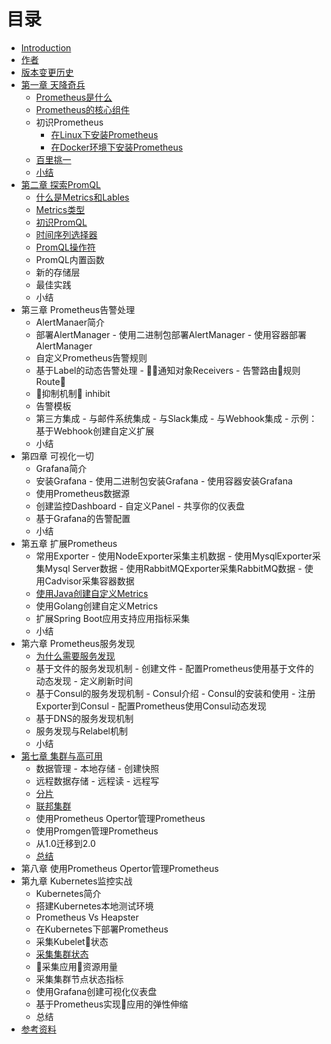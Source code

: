 # 目录

- [Introduction](README.md)
- [作者](AUTHOR.md)
- [版本变更历史](CHANGELOGS.md)
- [第一章 天降奇兵](./chapter0/README.md)
  - [Prometheus是什么](./sources/what-is-prometheus.md)
  - [Prometheus的核心组件](./sources/prometheus-architecture-and-components.md)
  - 初识Prometheus
    - [在Linux下安装Prometheus](./sources/install_prometheus_in_with_binary.md)
    - [在Docker环境下安装Prometheus](./sources/install_prometheus_in_docker.md)
  - [百里挑一](./sources/comparison_with_other.md)
  - [小结](./chapter0/SUMMARY.md)
- [第二章 探索PromQL](sources/exploration_of_promql.md)
  - [什么是Metrics和Lables](./sources/what-is-prometheus-metrics-and-labels.md)
  - [Metrics类型](./sources/prometheus-metrics-types.md)
  - [初识PromQL](./sources/prometheus-query-language.md)
  - [时间序列选择器](./sources/prometheus-time-series-selectors.md)
  - [PromQL操作符](./sources/prometheus-promql-operators.md)
  - PromQL内置函数
  - 新的存储层
  - 最佳实践
  - 小结
- 第三章 Prometheus告警处理
  - AlertManaer简介
  - 部署AlertManager
        - 使用二进制包部署AlertManager
        - 使用容器部署AlertManager
  - 自定义Prometheus告警规则
  - 基于Label的动态告警处理
        - 通知对象Receivers
        - 告警路由规则Route
  - 抑制机制 inhibit
  - 告警模板
  - 第三方集成
        - 与邮件系统集成
        - 与Slack集成
        - 与Webhook集成
            - 示例：基于Webhook创建自定义扩展
  - 小结
- 第四章 可视化一切
  - Grafana简介
  - 安装Grafana
        - 使用二进制包安装Grafana
        - 使用容器安装Grafana
  - 使用Prometheus数据源
  - 创建监控Dashboard
        - 自定义Panel
        - 共享你的仪表盘
  - 基于Grafana的告警配置
  - 小结
- 第五章 扩展Prometheus
  - 常用Exporter
        - 使用NodeExporter采集主机数据
        - 使用MysqlExporter采集Mysql Server数据
        - 使用RabbitMQExporter采集RabbitMQ数据
        - 使用Cadvisor采集容器数据
  - [使用Java创建自定义Metrics](sources/custom_metrics_with_java_sdk.md)
  - 使用Golang创建自定义Metrics
  - 扩展Spring Boot应用支持应用指标采集
  - 小结
- 第六章 Prometheus服务发现
  - [为什么需要服务发现](./sources/why-need-service-discovery.md)
  - 基于文件的服务发现机制
        - 创建文件
        - 配置Prometheus使用基于文件的动态发现
        - 定义刷新时间
  - 基于Consul的服务发现机制
        - Consul介绍
        - Consul的安装和使用
        - 注册Exporter到Consul
        - 配置Prometheus使用Consul动态发现
  - 基于DNS的服务发现机制
  - 服务发现与Relabel机制
  - 小结
- [第七章 集群与高可用](./chapter7/READMD.md)
  - 数据管理
        - 本地存储
        - 创建快照
  - 远程数据存储
        - 远程读
        - 远程写
  - [分片](./sources/scale-promethues-with-functional-sharding.md)
  - [联邦集群](./sources/scale-prometheus-with-federation.md)
  - 使用Prometheus Opertor管理Prometheus
  - 使用Promgen管理Prometheus
  - 从1.0迁移到2.0
  - [总结](./chapter4/SUMMARY.md)
- 第八章 使用Prometheus Opertor管理Prometheus
- 第九章 Kubernetes监控实战
  - Kubernetes简介
  - 搭建Kubernetes本地测试环境
  - Prometheus Vs Heapster
  - 在Kubernetes下部署Prometheus
  - 采集Kubelet状态
  - [采集集群状态](./sources/expose-cluster-level-metrics-with-kube-state-metrics.md)
  - 采集应用资源用量
  - 采集集群节点状态指标
  - 使用Grafana创建可视化仪表盘
  - 基于Prometheus实现应用的弹性伸缩
  - 总结
- [参考资料](./REFERENCES.md)